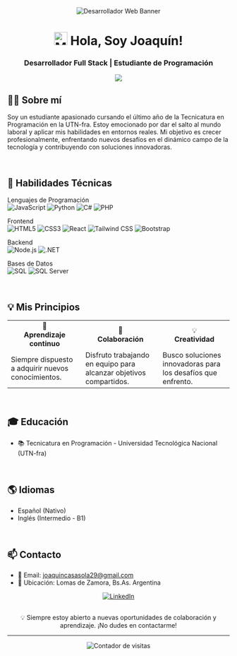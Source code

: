 <div align="center">
  <img src="https://github.com/JoacoCasasola/Portfolio/blob/a9f91108cfafcc301d20aac632f8e2c3c994788b/assets/Copia%20de%20Joaqu%C3%ADn%20Casasola.png" alt="Desarrollador Web Banner">
</div>

<h1 align="center">
  <img src="https://media.giphy.com/media/hvRJCLFzcasrR4ia7z/giphy.gif" width="30px" alt="Mano saludando">
  Hola, Soy Joaquín!
</h1>

<h3 align="center">Desarrollador Full Stack | Estudiante de Programación</h3>

<p align="center">
  <img src="https://readme-typing-svg.herokuapp.com/?lines=Apasionado+por+el+código;Creativo+y+colaborativo;Aprendiendo+constantemente&center=true&width=380&height=50">
</p>

## 👨‍💻 Sobre mí
Soy un estudiante apasionado cursando el último año de la Tecnicatura en Programación en la UTN-fra. Estoy emocionado por dar el salto al mundo laboral y aplicar mis habilidades en entornos reales. Mi objetivo es crecer profesionalmente, enfrentando nuevos desafíos en el dinámico campo de la tecnología y contribuyendo con soluciones innovadoras.

<br>

## 🚀 Habilidades Técnicas

Lenguajes de Programación<br>
![JavaScript](https://img.shields.io/badge/-JavaScript-F7DF1E?style=for-the-badge&logo=javascript&logoColor=black)
![Python](https://img.shields.io/badge/-Python-3776AB?style=for-the-badge&logo=python&logoColor=white)
![C#](https://img.shields.io/badge/-C%23-239120?style=for-the-badge&logo=c-sharp&logoColor=white)
![PHP](https://img.shields.io/badge/-PHP-777BB4?style=for-the-badge&logo=php&logoColor=white)



Frontend<br>
![HTML5](https://img.shields.io/badge/-HTML5-E34F26?style=for-the-badge&logo=html5&logoColor=white)
![CSS3](https://img.shields.io/badge/-CSS3-1572B6?style=for-the-badge&logo=css3&logoColor=white)
![React](https://img.shields.io/badge/-React-61DAFB?style=for-the-badge&logo=react&logoColor=black)
![Tailwind CSS](https://img.shields.io/badge/-Tailwind_CSS-38B2AC?style=for-the-badge&logo=tailwind-css&logoColor=white)
![Bootstrap](https://img.shields.io/badge/-Bootstrap-7952B3?style=for-the-badge&logo=bootstrap&logoColor=white)



  Backend<br>
  ![Node.js](https://img.shields.io/badge/-Node.js-339933?style=for-the-badge&logo=node.js&logoColor=white)
  ![.NET](https://img.shields.io/badge/-.NET-512BD4?style=for-the-badge&logo=.net&logoColor=white)



  Bases de Datos<br>
  ![SQL](https://img.shields.io/badge/-SQL-4479A1?style=for-the-badge&logo=mysql&logoColor=white)
  ![SQL Server](https://img.shields.io/badge/-SQL_Server-CC2927?style=for-the-badge&logo=microsoft-sql-server&logoColor=white)

<br>

## 💡 Mis Principios
<table>
  <tr>
    <td align="center">🧠<br><b>Aprendizaje continuo</b></td>
    <td align="center">🤝<br><b>Colaboración</b></td>
    <td align="center">💡<br><b>Creatividad</b></td>
  </tr>
  <tr>
    <td>Siempre dispuesto a adquirir nuevos conocimientos.</td>
    <td>Disfruto trabajando en equipo para alcanzar objetivos compartidos.</td>
    <td>Busco soluciones innovadoras para los desafíos que enfrento.</td>
  </tr>
</table>

<br>

## 🎓 Educación
- 📚 Tecnicatura en Programación - Universidad Tecnológica Nacional (UTN-fra)

<br>

## 🌎 Idiomas
- Español (Nativo)
- Inglés (Intermedio - B1)

<br>

## 📫 Contacto
- 📧 Email: joaquincasasola29@gmail.com
- 📍 Ubicación: Lomas de Zamora, Bs.As. Argentina

<div align="center">
  <a href="https://www.linkedin.com/in/joaquincasasola" target="_blank">
    <img src="https://img.shields.io/badge/LinkedIn-0077B5?style=for-the-badge&logo=linkedin&logoColor=white" alt="LinkedIn"/>
  </a>
</div>

<br>

<p align="center">
  💡 Siempre estoy abierto a nuevas oportunidades de colaboración y aprendizaje. ¡No dudes en contactarme!
</p>

---

<p align="center">
  <img src="https://komarev.com/ghpvc/?username=JoacoCasasola&label=Visitas&color=blue&style=flat" alt="Contador de visitas" />
</p>
